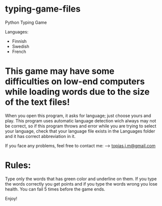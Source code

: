 # typing-game-files
Python Typing Game

Languages:
- Finnish
- Swedish
- French

# This game may have some difficulties on low-end computers while loading words due to the size of the text files!

When you open this program, it asks for language; just choose yours and play. This program uses automatic language detection wich always may not be correct, so if this program throws and error while you are trying to select your language, check that your language file exists in the Languages folder and it has correct abbreviation in it.

If you face any problems, feel free to contact me: --> topias.j.m@gmail.com

# Rules:
Type only the words that has green color and underline on them. If you type the words correctly you get points and if you type the words wrong you lose health. You can fail 5 times before the game ends.

Enjoy!

